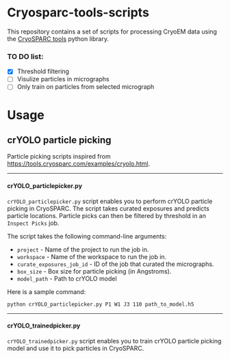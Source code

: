 # Cryosparc-tools-scripts
This repository contains a set of scripts for processing CryoEM data using the [CryoSPARC tools](https://tools.cryosparc.com/intro.html) python library.

### TO DO list:
- [X] Threshold filtering
- [ ] Visulize particles in micrographs
- [ ] Only train on particles from selected micrograph

# Usage

## crYOLO particle picking
Particle picking scripts inspired from https://tools.cryosparc.com/examples/cryolo.html.

---

#### <b>crYOLO_particlepicker.py</b>
`crYOLO_particlepicker.py` script enables you to perform crYOLO particle picking in CryoSPARC. The script takes curated exposures and predicts particle locations. Particle picks can then be filtered by threshold in an `Inspect Picks` job.

The script takes the following command-line arguments:

- `project` - Name of the project to run the job in.
- `workspace` - Name of the workspace to run the job in.
- `curate_exposures_job_id` - ID of the job that curated the micrographs.
- `box_size` - Box size for particle picking (in Angstroms).
- `model_path` - Path to crYOLO model

Here is a sample command:
``` 
python crYOLO_particlepicker.py P1 W1 J3 110 path_to_model.h5 
```

---

#### <b>crYOLO_trainedpicker.py</b>
`crYOLO_trainedpicker.py` script enables you to train crYOLO particle picking model and use it to pick particles in CryoSPARC.